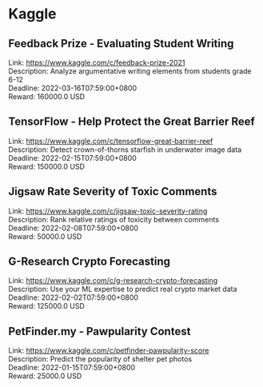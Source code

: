 # Kaggle



## Feedback Prize - Evaluating Student Writing

Link: https://www.kaggle.com/c/feedback-prize-2021  
Description: Analyze argumentative writing elements from students grade 6-12   
Deadline: 2022-03-16T07:59:00+0800  
Reward: 160000.0 USD  


## TensorFlow - Help Protect the Great Barrier Reef 

Link: https://www.kaggle.com/c/tensorflow-great-barrier-reef  
Description: Detect crown-of-thorns starfish in underwater image data  
Deadline: 2022-02-15T07:59:00+0800  
Reward: 150000.0 USD  


## Jigsaw Rate Severity of Toxic Comments   

Link: https://www.kaggle.com/c/jigsaw-toxic-severity-rating  
Description: Rank relative ratings of toxicity between comments  
Deadline: 2022-02-08T07:59:00+0800  
Reward: 50000.0 USD  


## G-Research Crypto Forecasting 

Link: https://www.kaggle.com/c/g-research-crypto-forecasting  
Description: Use your ML expertise to predict real crypto market data  
Deadline: 2022-02-02T07:59:00+0800  
Reward: 125000.0 USD  


## PetFinder.my - Pawpularity Contest

Link: https://www.kaggle.com/c/petfinder-pawpularity-score  
Description: Predict the popularity of shelter pet photos  
Deadline: 2022-01-15T07:59:00+0800  
Reward: 25000.0 USD  

